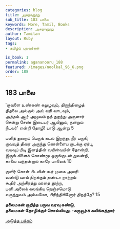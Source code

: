 ```yaml
---
categories: blog
title: அகநானூறு 
sub_title: 183 பாலை
keywords: More, Tamil, Books
description: அகநானூறு 
author: Tamilan
layout: Ruby
tags:
- தமிழ்ப் புலவர்கள் 

is_book: 1
permalink: agananooru_188
featured: /images/noolkal_96_6.png
order: 188
---
```



## 183 பாலை

'குவளை உண்கண் கலுழவும், திருந்திழைத்  
திதலை அல்குல் அவ் வரி வாடவும்,  
அத்தம் ஆர் அழுவம் நத் துறந்து அருளார்  
சென்று சேண் இடையர் ஆயினும், நன்றும்  
நீடலர்' என்றி தோழி! பாடு ஆன்று 5

பனித் துறைப் பெருங் கடல் இறந்து, நீர் பருகி,  
குவவுத் திரை அருந்து கொள்ளைய குடக்கு ஏர்பு,  
வயவுப் பிடி இனத்தின் வயின்வயின் தோன்றி,  
இருங் கிளைக் கொண்மூ ஒருங்குடன் துவன்றி,  
காலை வந்தன்றால் காரே மாலைக் 10

குளிர் கொள் பிடவின் கூர் முகை அலரி  
வண்டு வாய் திறக்கும் தண்டா நாற்றம்  
கூதிர் அற்சிரத்து ஊதை தூற்ற,  
பனி அலைக் கலங்கிய நெஞ்சமொடு  
வருந்துவம் அல்லமோ, பிரிந்திசினோர் திறத்தே? 15

**தலைமகன் குறித்த பருவ வரவு கண்டு,  
தலைமகள் தோழிக்குச் சொல்லியது. -கருவூர்க் கலிங்கத்தார்**

[அடுத்த பக்கம்](agananooru_189)